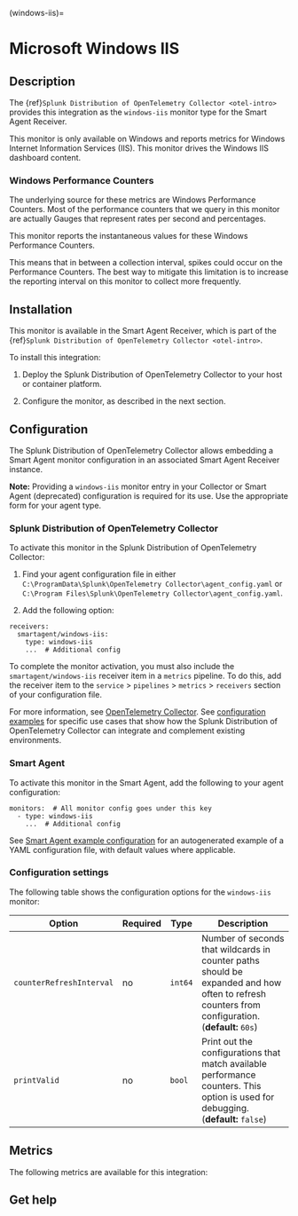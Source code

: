 (windows-iis)=

# Microsoft Windows IIS

<meta name="description" content="Use this Splunk Observability Cloud integration for the Windows IIS monitor. See benefits, install, configuration, and metrics">


## Description

The {ref}`Splunk Distribution of OpenTelemetry Collector <otel-intro>` provides this integration as the `windows-iis` monitor type for the Smart Agent Receiver.

This monitor is only available on Windows and reports metrics for Windows Internet Information Services (IIS). This monitor drives the Windows IIS dashboard content.


### Windows Performance Counters

The underlying source for these metrics are Windows Performance Counters. Most of the performance counters that we query in this monitor are actually Gauges that represent rates per second and percentages.

This monitor reports the instantaneous values for these Windows Performance Counters.

This means that in between a collection interval, spikes could occur on the Performance Counters. The best way to mitigate this limitation is to increase the reporting interval on this monitor to collect more frequently.


##  Installation

This monitor is available in the Smart Agent Receiver, which is part of the {ref}`Splunk Distribution of OpenTelemetry Collector <otel-intro>`.

To install this integration:

1. Deploy the Splunk Distribution of OpenTelemetry Collector to your host or container platform.

2. Configure the monitor, as described in the next section.


## Configuration

The Splunk Distribution of OpenTelemetry Collector allows embedding a Smart Agent monitor configuration in an associated Smart Agent Receiver instance.

**Note:** Providing a `windows-iis` monitor entry in your Collector or Smart Agent (deprecated) configuration is required for its use. Use the appropriate form for your agent type.

### Splunk Distribution of OpenTelemetry Collector

To activate this monitor in the Splunk Distribution of OpenTelemetry Collector:

1. Find your agent configuration file in either `C:\ProgramData\Splunk\OpenTelemetry Collector\agent_config.yaml` or `C:\Program Files\Splunk\OpenTelemetry Collector\agent_config.yaml`.

2. Add the following option:

```
receivers:
  smartagent/windows-iis:
    type: windows-iis
    ...  # Additional config
```

To complete the monitor activation, you must also include the `smartagent/windows-iis` receiver item in a `metrics` pipeline. To do this, add the receiver item to the `service` > `pipelines` > `metrics` > `receivers` section of your configuration file.

For more information, see <a href="https://github.com/signalfx/splunk-otel-collector" target="_blank">OpenTelemetry Collector</a>. See <a href="https://github.com/signalfx/splunk-otel-collector/tree/main/examples" target="_blank">configuration examples</a> for specific use cases that show how the Splunk Distribution of OpenTelemetry Collector can integrate and complement existing environments.

### Smart Agent

To activate this monitor in the Smart Agent, add the following to your agent configuration:

```
monitors:  # All monitor config goes under this key
  - type: windows-iis
    ...  # Additional config
```

See <a href="https://docs.splunk.com/Observability/gdi/smart-agent/smart-agent-resources.html#configure-the-smart-agent" target="_blank">Smart Agent example configuration</a> for an autogenerated example of a YAML configuration file, with default values where applicable.

### Configuration settings

The following table shows the configuration options for the `windows-iis` monitor:

| Option | Required | Type | Description |
| --- | --- | --- | --- |
| `counterRefreshInterval` | no | `int64` | Number of seconds that wildcards in counter paths should be expanded and how often to refresh counters from configuration. (**default:** `60s`) |
| `printValid` | no | `bool` | Print out the configurations that match available performance counters. This option is used for debugging. (**default:** `false`) |


## Metrics

The following metrics are available for this integration:

<div class="metrics-yaml" url="https://raw.githubusercontent.com/signalfx/signalfx-agent/main/pkg/monitors/windowsiis/metadata.yaml"></div>

## Get help

```{include} /_includes/troubleshooting.md
```
